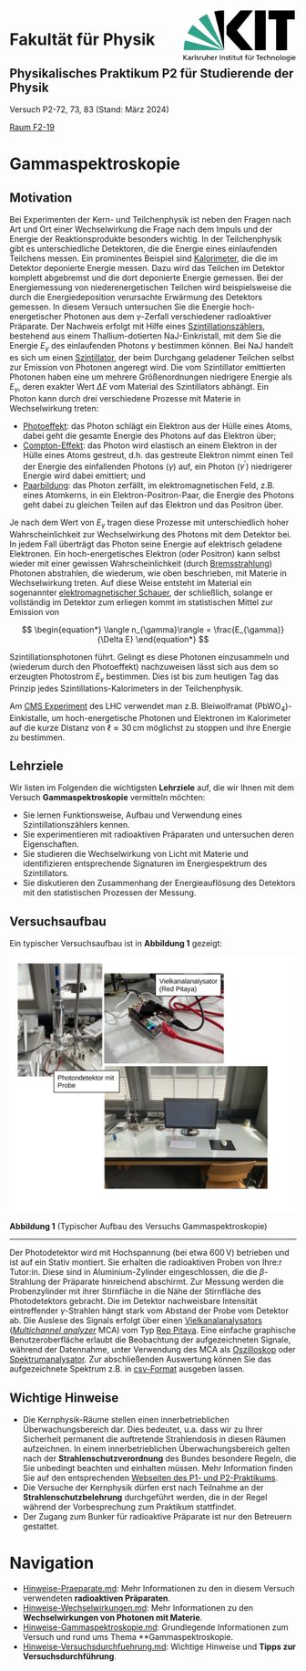 <img src="../figures/Logo_KIT.svg" width="200" style="float:right;" />

# Fakultät für Physik

## Physikalisches Praktikum P2 für Studierende der Physik

Versuch P2-72, 73, 83 (Stand: März 2024)

[Raum F2-19](https://labs.physik.kit.edu/img/Praktikum/Lageplan_P2.png)



# Gammaspektroskopie

## Motivation

Bei Experimenten der Kern- und Teilchenphysik ist neben den Fragen nach Art und Ort einer Wechselwirkung die Frage nach dem Impuls und der Energie der Reaktionsprodukte besonders wichtig. In der Teilchenphysik gibt es unterschiedliche Detektoren, die die Energie eines einlaufenden Teilchens messen. Ein prominentes Beispiel sind [Kalorimeter](https://de.wikipedia.org/wiki/Kalorimeter_(Teilchenphysik)), die die im Detektor deponierte Energie messen. Dazu wird das Teilchen im Detektor komplett abgebremst und die dort deponierte Energie gemessen. Bei der Energiemessung von niederenergetischen Teilchen wird beispielsweise die durch die Energiedeposition verursachte Erwärmung des Detektors gemessen. In diesem Versuch untersuchen Sie die Energie hoch-energetischer Photonen aus dem $\gamma$-Zerfall verschiedener radioaktiver Präparate. Der Nachweis erfolgt mit Hilfe eines [Szintillationszählers](https://de.wikipedia.org/wiki/Szintillationsz%C3%A4hler), bestehend aus einem Thallium-dotierten $\mathrm{NaJ}$-Einkristall, mit dem Sie die Energie $E_{\gamma}$ des einlaufenden Photons $\gamma$ bestimmen können. Bei $\mathrm{NaJ}$ handelt es sich um einen [Szintillator](https://de.wikipedia.org/wiki/Szintillator), der beim Durchgang geladener Teilchen selbst zur Emission von Photonen angeregt wird. Die vom Szintillator emittierten Photonen haben eine um mehrere Größenordnungen niedrigere Energie als $E_{\gamma}$, deren exakter Wert $\Delta E$ vom Material des Szintillators abhängt. Ein Photon kann durch drei verschiedene Prozesse mit Materie in Wechselwirkung treten: 

 - [Photoeffekt](https://de.wikipedia.org/wiki/Photoelektrischer_Effekt): das Photon schlägt ein Elektron aus der Hülle eines Atoms, dabei geht die gesamte Energie des Photons auf das Elektron über; 
 - [Compton-Effekt](https://de.wikipedia.org/wiki/Compton-Effekt): das Photon wird elastisch an einem Elektron in der Hülle eines Atoms gestreut, d.h. das gestreute Elektron nimmt einen Teil der Energie des einfallenden Photons ($\gamma$) auf, ein Photon ($\gamma^{\prime}$) niedrigerer Energie wird dabei emittiert; und 
 - [Paarbildung](https://de.wikipedia.org/wiki/Paarbildung_(Physik)): das Photon zerfällt, im elektromagnetischen Feld, z.B. eines Atomkerns, in ein Elektron-Positron-Paar, die Energie des Photons geht dabei zu gleichen Teilen auf das Elektron und das Positron über. 

Je nach dem Wert von $E_{\gamma}$ tragen diese Prozesse mit unterschiedlich hoher Wahrscheinlichkeit zur Wechselwirkung des Photons mit dem Detektor bei. In jedem Fall überträgt das Photon seine Energie auf elektrisch geladene Elektronen. Ein hoch-energetisches Elektron (oder Positron) kann selbst wieder mit einer gewissen Wahrscheinlichkeit (durch [Bremsstrahlung](https://de.wikipedia.org/wiki/Bremsstrahlung)) Photonen abstrahlen, die wiederum, wie oben beschrieben, mit Materie in Wechselwirkung treten. Auf diese Weise entsteht im Material ein sogenannter [elektromagnetischer Schauer](https://de.wikipedia.org/wiki/Elektromagnetischer_Schauer), der schließlich, solange er vollständig im Detektor zum erliegen kommt im statistischen Mittel zur Emission von 

$$
\begin{equation*}
\langle n_{\gamma}\rangle = \frac{E_{\gamma}}{\Delta E}
\end{equation*}
$$

Szintillationsphotonen führt. Gelingt es diese Photonen einzusammeln und (wiederum durch den Photoeffekt) nachzuweisen lässt sich aus dem so erzeugten Photostrom $E_{\gamma}$ bestimmen. Dies ist bis zum heutigen Tag das Prinzip jedes Szintillations-Kalorimeters in der Teilchenphysik. 

Am [CMS Experiment](https://cms.cern/detector/measuring-energy/energy-electrons-and-photons-ecal) des LHC verwendet man z.B. Bleiwolframat ($\mathrm{PbWO_{4}}$)-Einkistalle, um hoch-energetische Photonen und Elektronen im Kalorimeter auf die kurze Distanz von $\ell\approx30\,\mathrm{cm}$ möglichst zu stoppen und ihre Energie zu bestimmen. 

## Lehrziele

Wir listen im Folgenden die wichtigsten **Lehrziele** auf, die wir Ihnen mit dem Versuch **Gammaspektroskopie** vermitteln möchten: 

 - Sie lernen Funktionsweise, Aufbau und Verwendung eines Szintillationszählers kennen. 
 - Sie experimentieren mit radioaktiven Präparaten und untersuchen deren Eigenschaften. 
 - Sie studieren die Wechselwirkung von Licht mit Materie und identifizieren entsprechende Signaturen im Energiespektrum des Szintillators. 
 - Sie diskutieren den Zusammenhang der Energieauflösung des Detektors mit den statistischen Prozessen der Messung.

## Versuchsaufbau

Ein typischer Versuchsaufbau ist in **Abbildung 1** gezeigt:

<img src="./figures/Gammaspektroskopie.png" width="1000" style="zoom:100%;"/>

**Abbildung 1** (Typischer Aufbau des Versuchs Gammaspektroskopie)

---

Der Photodetektor wird mit Hochspannung (bei etwa $600\,\mathrm{V}$) betrieben und ist auf ein Stativ montiert. Sie erhalten die radioaktiven Proben von Ihre:r Tutor:in. Diese sind in Aluminium-Zylinder eingeschlossen, die die $\beta$-Strahlung der Präparate hinreichend abschirmt. Zur Messung werden die Probenzylinder mit ihrer Stirnfläche in die Nähe der Stirnfläche des Photodetektors gebracht. Die im Detektor nachweisbare Intensität eintreffender $\gamma$-Strahlen hängt stark vom Abstand der Probe vom Detektor ab. Die Auslese des Signals erfolgt über einen [Vielkanalanalysators](https://de.wikipedia.org/wiki/Vielkanalanalysator) ([*Multichannel analyzer*](https://en.wikipedia.org/wiki/Multichannel_analyzer) MCA) vom Typ [Rep Pitaya](https://de.wikipedia.org/wiki/Red_Pitaya). Eine einfache graphische Benutzeroberfläche erlaubt die Beobachtung der aufgezeichneten Signale, während der Datennahme, unter Verwendung des MCA als [Oszilloskop](https://de.wikipedia.org/wiki/Oszilloskop) oder [Spektrumanalysator](https://de.wikipedia.org/wiki/Spektrumanalysator). Zur abschließenden Auswertung können Sie das aufgezeichnete Spektrum z.B. in [csv-Format](https://de.wikipedia.org/wiki/CSV_(Dateiformat)) ausgeben lassen. 

## Wichtige Hinweise

- Die Kernphysik-Räume stellen einen innerbetrieblichen Überwachungsbereich dar. Dies bedeutet, u.a. dass wir zu Ihrer Sicherheit permanent die auftretende Strahlendosis in diesen Räumen aufzeichnen. In einem innerbetrieblichen Überwachungsbereich gelten nach der **Strahlenschutzverordnung** des Bundes besondere Regeln, die Sie unbedingt beachten und einhalten müssen. Mehr Information finden Sie auf den entsprechenden [Webseiten des P1- und P2-Praktikums](https://labs.physik.kit.edu/163.php?tab=%5B315%5D#tabpanel-315).
- Die Versuche der Kernphysik dürfen erst nach Teilnahme an der **Strahlenschutzbelehrung** durchgeführt werden, die in der Regel während der Vorbesprechung zum Praktikum stattfindet.
- Der Zugang zum Bunker für radioaktive Präparate ist nur den Betreuern gestattet.

# Navigation

-  [Hinweise-Praeparate.md](https://gitlab.kit.edu/kit/etp-lehre/p2-praktikum/students/-/blob/main/Gammaspektroskopie/doc/Hinweise-Praeparate.md): Mehr Informationen zu den in diesem Versuch verwendeten **radioaktiven Präparaten**.
- [Hinweise-Wechselwirkungen.md](https://gitlab.kit.edu/kit/etp-lehre/p2-praktikum/students/-/blob/main/Gammaspektroskopie/doc/Hinweise-Wechselwirkungen.md): Mehr Informationen zu den **Wechselwirkungen von Photonen mit Materie**.
- [Hinweise-Gammaspektroskopie.md](https://gitlab.kit.edu/kit/etp-lehre/p2-praktikum/students/-/blob/main/Gammaspektroskopie/doc/Hinweise-Gammaspektroskopie.md): Grundlegende Informationen zum Versuch und rund ums Thema **Gammaspektroskopie. 
- [Hinweise-Versuchsdurchfuehrung.md](https://gitlab.kit.edu/kit/etp-lehre/p2-praktikum/students/-/blob/main/Gammaspektroskopie/doc/Hinweise-Versuchsdurchfuehrung.md): Wichtige Hinweise und **Tipps zur Versuchsdurchführung**.

